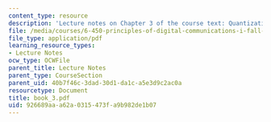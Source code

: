 ```yaml
---
content_type: resource
description: 'Lecture notes on Chapter 3 of the course text: Quantization.'
file: /media/courses/6-450-principles-of-digital-communications-i-fall-2006/926689aaa62a0315473fa9b982de1b07_book_3.pdf
file_type: application/pdf
learning_resource_types:
- Lecture Notes
ocw_type: OCWFile
parent_title: Lecture Notes
parent_type: CourseSection
parent_uid: 40b7f46c-3dad-30d1-da1c-a5e3d9c2ac0a
resourcetype: Document
title: book_3.pdf
uid: 926689aa-a62a-0315-473f-a9b982de1b07
---
```

